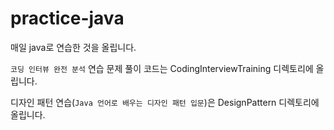 # practice-java
매일 java로 연습한 것을 올립니다.

`코딩 인터뷰 완전 분석` 연습 문제 풀이 코드는 CodingInterviewTraining 디렉토리에 올립니다.

디자인 패턴 연습(`Java 언어로 배우는 디자인 패턴 입문`)은 DesignPattern 디렉토리에 올립니다.


